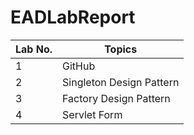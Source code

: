 # EADLabReport
| Lab No. | Topics |
| ---------- | ----------|
| 1 | GitHub|
| 2 | Singleton Design Pattern |
| 3 | Factory Design Pattern |
| 4 | Servlet Form |
